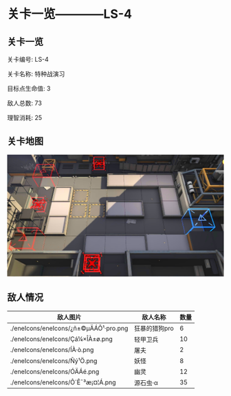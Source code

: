 # 关卡一览————LS-4


## 关卡一览

关卡编号: LS-4

关卡名称: 特种战演习

目标点生命值: 3

敌人总数: 73

理智消耗: 25


## 关卡地图
![LS-4](./oprMap/LS-4.png)

## 敌人情况

| 敌人图片 | 敌人名称 | 数量  |
|---------|-----|-----|
| ./eneIcons/eneIcons/¿ñ±©µÄÁÔ¹·pro.png| 狂暴的猎狗pro  |   6  |
| ./eneIcons/eneIcons/Çá¼×ÎÀ±ø.png| 轻甲卫兵  |   10  |
| ./eneIcons/eneIcons/ÍÀ·ò.png| 屠夫  |   2  |
| ./eneIcons/eneIcons/Ñý¹Ö.png| 妖怪  |   8  |
| ./eneIcons/eneIcons/ÓÄÁé.png| 幽灵  |   12  |
| ./eneIcons/eneIcons/Ô´Ê¯³æ¡¤¦Á.png| 源石虫·α  |   35  |
